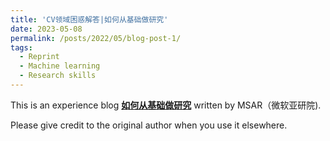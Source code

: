 ```yaml
---
title: 'CV领域困惑解答|如何从基础做研究'
date: 2023-05-08
permalink: /posts/2022/05/blog-post-1/
tags:
  - Reprint
  - Machine learning
  - Research skills
---
```


This is an experience blog [**如何从基础做研究**](https://mp.weixin.qq.com/s/O7ZHUoq8oUSVH6aRvrmE-A) written by MSAR（微软亚研院).

Please give credit to the original author when you use it elsewhere.


